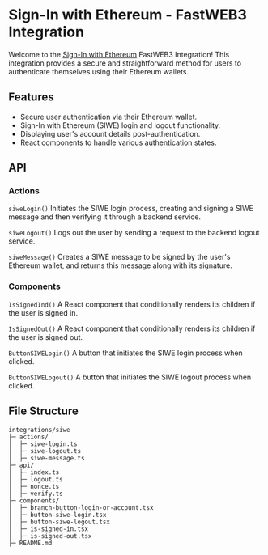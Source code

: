 # Sign-In with Ethereum - FastWEB3 Integration

Welcome to the [Sign-In with Ethereum](https://login.xyz/) FastWEB3 Integration! This integration provides a secure and straightforward method for users to authenticate themselves using their Ethereum wallets.

## Features

- Secure user authentication via their Ethereum wallet.
- Sign-In with Ethereum (SIWE) login and logout functionality.
- Displaying user's account details post-authentication.
- React components to handle various authentication states.

## API

### Actions

`siweLogin()`
Initiates the SIWE login process, creating and signing a SIWE message and then verifying it through a backend service.

`siweLogout()`
Logs out the user by sending a request to the backend logout service.

`siweMessage()`
Creates a SIWE message to be signed by the user's Ethereum wallet, and returns this message along with its signature.

### Components

`IsSignedInd()`
A React component that conditionally renders its children if the user is signed in.

`IsSignedOut()`
A React component that conditionally renders its children if the user is signed out.

`ButtonSIWELogin()`
A button that initiates the SIWE login process when clicked.

`ButtonSIWELogout()`
A button that initiates the SIWE logout process when clicked.

## File Structure

```
integrations/siwe
├─ actions/
│  ├─ siwe-login.ts
│  ├─ siwe-logout.ts
│  ├─ siwe-message.ts
├─ api/
│  ├─ index.ts
│  ├─ logout.ts
│  ├─ nonce.ts
│  ├─ verify.ts
├─ components/
│  ├─ branch-button-login-or-account.tsx
│  ├─ button-siwe-login.tsx
│  ├─ button-siwe-logout.tsx
│  ├─ is-signed-in.tsx
│  ├─ is-signed-out.tsx
├─ README.md
```
